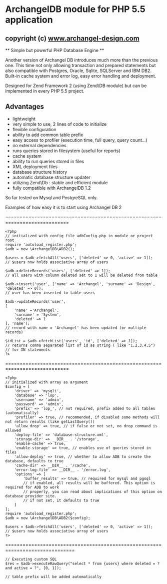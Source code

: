 # ArchangelDB module for PHP 5.5 application
## copyright (c) www.archangel-design.com

** Simple but powerful PHP Database Engine **

Another version of Archangel DB introduces much more than the previous one.
This time not only allowing transaction and prepared statements but also
compatible with Postgres, Oracle, Sqlite, SQLServer and IBM DB2.
Built-in cache system and error log, easy error handling and deployment.

Designed for Zend Framework 2 (using Zend\DB module) but can be implemented
in every PHP 5.5 project.

Advantages
--------------
* lightweight
* very simple to use, 2 lines of code to initialize
* flexible configuration
* ability to add common table prefix
* easy access to profiler (execution time, full query, query count...)
* no external dependencies
* runs queries stored in filesystem (useful for reports)
* cache system
* ability to run queries stored in files
* XML deployment files
* database structure history 
* automatic database structure updater
* utilizing Zend\Db : stable and efficient module
* fully compatible with ArchangelDB 1.2

So far tested on Mysql and PostgreSQL only.

Examples of how easy it is to start using Archangel DB 2

============================================================================
```
<?php
// initialized with config file adbConfig.php in module or project root
require 'autoload_register.php';
$adb = new \ArchangelDB\ADB2();

$users = $adb->fetchAll('users', ['deleted' => 0, 'active' => 1]);
// $users now holds associative array of users

$adb->deleteRecords('users', ['deleted' => 1]);
// all users with column deleted set to 1 will be deleted from table

$adb->insert('user', ['name' => 'Archangel', 'surname' => 'Design', 'deleted' => 0]);
// user has been inserted to table users

$adb->updateRecords('user',
[
    'name' ='Archangel', 
    'surname' = 'System', 
    'deleted' => 1
], 'name');
// record with name = 'Archangel' has been updated (or multiple records)

$idList = $adb->fetchList('users', 'id', ['deleted' => 1]);
// returns comma separated list of id as string ( like "1,2,3,4,5")
// for IN statements  
?>
```
============================================================================
```
<?php
// initialized with array as argument
$config = [
    'driver' => 'mysqli',
    'database' => 'lop',
    'username' => 'admin',
    'password' => 'admin',
    'prefix' => 'lop_', // not required, prefix added to all tables (automatically)
    'profiler' => true, // recommended, if disabled some methods will not return results (like getLastQuery())
    'allow_drop' => true, // if false or not set, no drop command is allowed
    'deploy-file' => 'database-structure.xml',
    'storage-dir' => __DIR__ . '/storage',
    'enable-cache' => true,
    'enable-storage' => true, // enables use of queries stored in files
    'allow-deploy' => true, // whether to allow ADB to create the database, defaults to true
    'cache-dir' => __DIR__ . '/cache',
    'error-log-file' => __DIR__ . '/error.log',
    'options' => [
        'buffer_results' => true, // required for mysql and pgsql
        // if enabled, all results will be buffered. This option is required for ADB to work
        // properly, you can read about implications of this option on database provider site.
        // if not set, it defaults to true
    ]
];
require 'autoload_register.php';
$adb = new \ArchangelDB\ADB2($config);

$users = $adb->fetchAll('users', ['deleted' => 0, 'active' => 1]);
// $users now holds associative array of users
?>
```
==============================================================================
```
// Executing custom SQL
$res = $adb->executeRawQuery("select * from {users} where deleted = ? and active = ?", [0, 1]);

// table prefix will be added automatically
```


